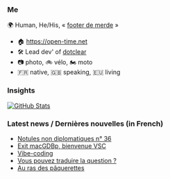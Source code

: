 ### Me

🌍 Human, He/His, « [footer de merde](https://open-time.net/post/2013/07/17/La-veritable-histoire-du-Footer-de-merde-) » 
* 🏠 https://open-time.net 
* 🛠️ Lead dev' of [dotclear](https://git.dotclear.org/dev/dotclear)
* 📷 photo, 🚲 vélo, 🏍️ moto 
* 🇫🇷 native, 🇬🇧 speaking, 🇪🇺 living

### Insights

[![GitHub Stats](https://github-readme-stats-sigma-five.vercel.app/api?username=franck-paul)](https://github.com/franck-paul)

### Latest news / Dernières nouvelles (in French)

<!-- BLOG-POST-LIST:START -->
- [Notules non diplomatiques n° 36](https://open-time.net/post/2025/09/05/Ici-et-la)
- [Exit macGDBp, bienvenue VSC](https://open-time.net/post/2025/09/04/Exit-macGDBp-bienvenue-VSC)
- [Vibe-coding](https://open-time.net/post/2025/09/03/Vibe-coding)
- [Vous pouvez traduire la question ?](https://open-time.net/post/2025/09/02/Vous-pouvez-traduire-la-question)
- [Au ras des pâquerettes](https://open-time.net/post/2025/09/01/Au-ras-des-paquerettes)
<!-- BLOG-POST-LIST:END -->
